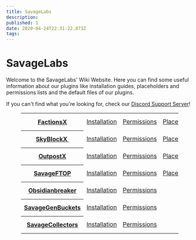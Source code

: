 ```yaml
---
title: SavageLabs
description: 
published: 1
date: 2020-04-24T22:31:22.873Z
tags: 
---
```


# SavageLabs

Welcome to the SavageLabs' Wiki Website.
Here you can find some useful information about our plugins like installation guides, placeholders and permissions lists and the default files of our plugins.

If you can't find what you're looking for, check our <a href="https://discord.gg/j8CW7x8">Discord Support Server</a>!

<figure class="table"><table><tbody><tr><th><a href="https://wiki.savagelabs.net/factions/information">FactionsX</a></th><td><a href="https://wiki.savagelabs.net/factions/installation">Installation</a></td><td><a href="https://wiki.savagelabs.net/factions/permissions">Permissions</a></td><td><a href="https://wiki.savagelabs.net/factions/placeholders">Placeholders</a></td><td><a href="https://wiki.savagelabs.net/factions/default-files">Default Files</a></td><td><a href="https://wiki.savagelabs.net/factions/addons">Addons</a></td></tr><tr><th><a href="https://wiki.savagelabs.net/skyblock/information">SkyBlockX&nbsp;</a></th><td><a href="https://wiki.savagelabs.net/skyblock/installation">Installation</a></td><td><a href="https://wiki.savagelabs.net/skyblock/permissions">Permissions</a></td><td><a href="https://wiki.savagelabs.net/skyblock/placeholders">Placeholders</a></td><td><a href="https://wiki.savagelabs.net/skyblock/default-files">Default Files</a></td><td>&nbsp;</td></tr><tr><th><a href="https://wiki.savagelabs.net/outpost/information">OutpostX</a></th><td><a href="https://wiki.savagelabs.net/outpost/installation">Installation</a></td><td><a href="https://wiki.savagelabs.net/outpost/permissions">Permissions</a></td><td><a href="https://wiki.savagelabs.net/outpost/placeholders">Placeholders</a></td><td><a href="https://wiki.savagelabs.net/outpost/default-files">Default Files</a></td><td>&nbsp;</td></tr><tr><th><a href="https://wiki.savagelabs.net/ftop/information">SavageFTOP</a></th><td><a href="https://wiki.savagelabs.net/ftop/installation">Installation</a></td><td><a href="https://wiki.savagelabs.net/ftop/permissions">Permissions</a></td><td><a href="https://wiki.savagelabs.net/ftop/placeholders">Placeholders</a></td><td><a href="https://wiki.savagelabs.net/ftop/default-files">Default Files</a></td><td>&nbsp;</td></tr><tr><th><a href="https://wiki.savagelabs.net/obsidianbreaker/information">Obsidianbreaker</a></th><td><a href="https://wiki.savagelabs.net/obsidianbreaker/installation">Installation</a></td><td><a href="https://wiki.savagelabs.net/obsidianbreaker/permissions">Permissions</a></td><td>&nbsp;</td><td><a href="https://wiki.savagelabs.net/obsidianbreaker/default-files">Default Files</a></td><td>&nbsp;</td></tr><tr><th><a href="https://wiki.savagelabs.net/genbuckets/information">SavageGenBuckets</a></th><td><a href="https://wiki.savagelabs.net/genbuckets/installation">Installation</a></td><td><a href="https://wiki.savagelabs.net/genbuckets/permissions">Permissions</a></td><td>&nbsp;</td><td><a href="https://wiki.savagelabs.net/genbuckets/default-files">Default Files</a></td><td>&nbsp;</td></tr><tr><th><a href="https://wiki.savagelabs.net/collectors/information">SavageCollectors</a></th><td><a href="https://wiki.savagelabs.net/collectors/installation">Installation</a></td><td><a href="https://wiki.savagelabs.net/collectors/permissions">Permissions</a></td><td>&nbsp;</td><td><a href="https://wiki.savagelabs.net/collectors/default-files">Default Files</a></td><td>&nbsp;</td></tr></tbody></table></figure>